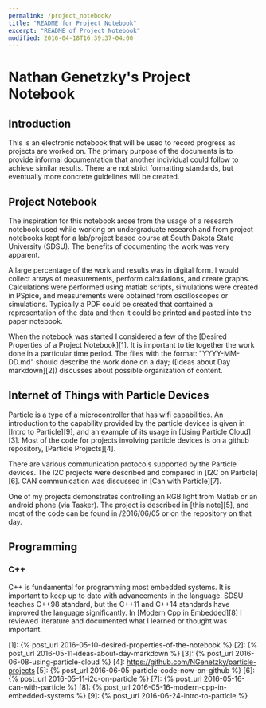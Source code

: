```yaml
---
permalink: /project_notebook/
title: "README for Project Notebook"
excerpt: "README of Project Notebook"
modified: 2016-04-18T16:39:37-04:00
---
```


# Nathan Genetzky's Project Notebook

## Introduction

This is an electronic notebook that will be used to record progress as
projects are worked on. The primary purpose of the documents is to
provide informal documentation that another individual could follow
to achieve similar results. There are not strict formatting standards,
but eventually more concrete guidelines will be created.

## Project Notebook

The inspiration for this notebook arose from the usage of a research notebook
used while working on undergraduate research and from project notebooks kept
for a lab/project based course at South Dakota State University (SDSU). The benefits
of documenting the work was very apparent.

A large percentage of the work and results was in digital form. I would collect
arrays of measurements, perform calculations, and create graphs. Calculations
were performed using matlab scripts, simulations were created in PSpice, and
measurements were obtained from oscilloscopes or simulations. Typically a PDF
could be created that contained a representation of the data and then it could
be printed and pasted into the paper notebook.

When the notebook was started I considered a few of the
[Desired Properties of a Project Notebook][1]. It is important to tie together
the work done in a particular time period. The files with the format: 
"YYYY-MM-DD.md" should describe the work done on a day; 
([Ideas about Day markdown][2]) discusses about possible organization of content. 

## Internet of Things with Particle Devices

Particle is a type of a microcontroller that has wifi capabilities. An
introduction to the capability provided by the particle devices is given in
[Intro to Particle][9], and an example of its usage in [Using Particle Cloud][3].
Most of the code for projects involving particle devices is on a github
repository, [Particle Projects][4].

There are various communication protocols supported by the Particle devices.
The I2C projects were described and compared in [I2C on Particle][6]. CAN
communication was discussed in [Can with Particle][7].

One of my projects demonstrates controlling an RGB light from Matlab or
an android phone (via Tasker). The project is described in [this note][5], and
most of the code can be found in /2016/06/05 or on the repository on that day.

## Programming

### C++

C++ is fundamental for programming most embedded systems. It is important to
keep up to date with advancements in the language. SDSU teaches C++98 standard,
 but the C++11 and C++14 standards have improved the language significantly. In
 [Modern Cpp in Embedded][8] I reviewed literature and documented what I learned
or thought was important.


[1]: {% post_url 2016-05-10-desired-properties-of-the-notebook %}
[2]: {% post_url 2016-05-11-ideas-about-day-markdown %}
[3]: {% post_url 2016-06-08-using-particle-cloud %}
[4]: https://github.com/NGenetzky/particle-projects
[5]: {% post_url 2016-06-05-particle-code-now-on-github %}
[6]: {% post_url 2016-05-11-i2c-on-particle %}
[7]: {% post_url 2016-05-16-can-with-particle %}
[8]: {% post_url 2016-05-16-modern-cpp-in-embedded-systems %}
[9]: {% post_url 2016-06-24-intro-to-particle %}
